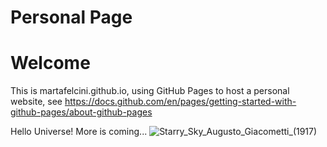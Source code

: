 # Personal Page 
# Welcome
This is martafelcini.github.io, using GitHub Pages to host a personal website, 
see https://docs.github.com/en/pages/getting-started-with-github-pages/about-github-pages

Hello Universe!
More is coming...
![Starry_Sky_Augusto_Giacometti_(1917)](https://user-images.githubusercontent.com/39876967/188236115-a7769732-4f78-44a9-95d0-adeeb070aa02.jpg)
